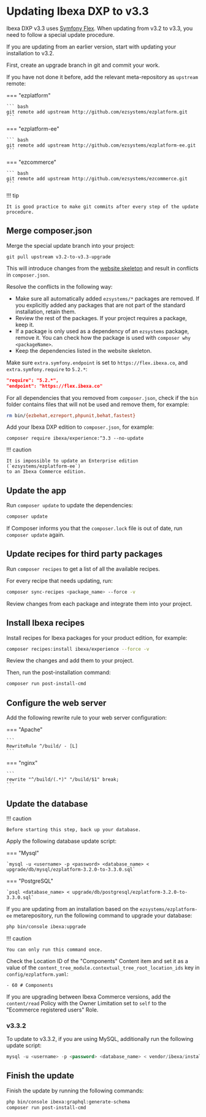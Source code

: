 # Updating Ibexa DXP to v3.3

Ibexa DXP v3.3 uses [Symfony Flex](https://symfony.com/doc/current/quick_tour/flex_recipes.html).
When updating from v3.2 to v3.3, you need to follow a special update procedure.

If you are updating from an earlier version, start with updating your installation to v3.2.

First, create an upgrade branch in git and commit your work.

If you have not done it before, add the relevant meta-repository as `upstream` remote:

=== "ezplatform"

    ``` bash
    git remote add upstream http://github.com/ezsystems/ezplatform.git
    ```

=== "ezplatform-ee"

    ``` bash
    git remote add upstream http://github.com/ezsystems/ezplatform-ee.git
    ```

=== "ezcommerce"

    ``` bash
    git remote add upstream http://github.com/ezsystems/ezcommerce.git
    ```

!!! tip

    It is good practice to make git commits after every step of the update procedure.

## Merge composer.json

Merge the special update branch into your project:

```
git pull upstream v3.2-to-v3.3-upgrade
```

This will introduce changes from the [website skeleton](https://github.com/ibexa/website-skeleton/blob/main/composer.json)
and result in conflicts in `composer.json`.

Resolve the conflicts in the following way:

- Make sure all automatically added `ezsystems/*` packages are removed. If you explicitly added any packages that are not part of the standard installation, retain them.
- Review the rest of the packages. If your project requires a package, keep it.
- If a package is only used as a dependency of an `ezsystems` package, remove it. You can check how the package is used with `composer why <packageName>`.
- Keep the dependencies listed in the website skeleton.

Make sure `extra.symfony.endpoint` is set to `https://flex.ibexa.co`, and `extra.symfony.require` to `5.2.*`:

``` json
"require": "5.2.*",
"endpoint": "https://flex.ibexa.co"
```

For all dependencies that you removed from `composer.json`, check if the `bin` folder contains files that will not be used and remove them, for example:

``` bash
rm bin/{ezbehat,ezreport,phpunit,behat,fastest}
```

Add your Ibexa DXP edition to `composer.json`, for example:

```
composer require ibexa/experience:^3.3 --no-update
```

!!! caution

    It is impossible to update an Enterprise edition (`ezsystems/ezplatform-ee`)
    to an Ibexa Commerce edition.

## Update the app

Run `composer update` to update the dependencies:

``` bash
composer update
```

If Composer informs you that the `composer.lock` file is out of date, run `composer update` again.

## Update recipes for third party packages

Run `composer recipes` to get a list of all the available recipes.

For every recipe that needs updating, run:

``` bash
composer sync-recipes <package_name> --force -v
```

Review changes from each package and integrate them into your project.

## Install Ibexa recipes

Install recipes for Ibexa packages for your product edition, for example:

``` bash
composer recipes:install ibexa/experience --force -v
```

Review the changes and add them to your project.

Then, run the post-installation command:

``` bash
composer run post-install-cmd
```

## Configure the web server

Add the following rewrite rule to your web server configuration:

=== "Apache"

    ```
    RewriteRule ^/build/ - [L]
    ```

=== "nginx"

    ```
    rewrite "^/build/(.*)" "/build/$1" break;
    ```

## Update the database

!!! caution

    Before starting this step, back up your database.

Apply the following database update script:

=== "Mysql"

    `mysql -u <username> -p <password> <database_name> < upgrade/db/mysql/ezplatform-3.2.0-to-3.3.0.sql`

=== "PostgreSQL"

    `psql <database_name> < upgrade/db/postgresql/ezplatform-3.2.0-to-3.3.0.sql`

If you are updating from an installation based on the `ezsystems/ezplatform-ee` metarepository, 
run the following command to upgrade your database:

``` bash
php bin/console ibexa:upgrade
```

!!! caution

    You can only run this command once.

Check the Location ID of the "Components" Content item and set it as a value of the `content_tree_module.contextual_tree_root_location_ids` key in `config/ezplatform.yaml`:

```
- 60 # Components
```

If you are upgrading between Ibexa Commerce versions,
add the `content/read` Policy with the Owner Limitation set to `self` to the "Ecommerce registered users" Role.

### v3.3.2

To update to v3.3.2, if you are using MySQL, additionally run the following update script:

``` sql
mysql -u <username> -p <password> <database_name> < vendor/ibexa/installer/upgrade/db/mysql/ibexa-3.3.1-to-3.3.2.sql
```

## Finish the update

Finish the update by running the following commands:

``` bash
php bin/console ibexa:graphql:generate-schema
composer run post-install-cmd
```
